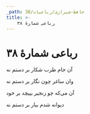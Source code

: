 ```yaml
---
_path: حافظ-شیرازی/رباعیات/38
title: >-
    رباعی شمارهٔ ۳۸
---
```

# رباعی شمارهٔ ۳۸

<div class="b" id="bn1"><div class="m1"><p>آن جام طرب شکار بر دستم نه</p></div>
<div class="m2"><p>وان ساغر چون نگار بر دستم نه</p></div></div>
<div class="b" id="bn2"><div class="m1"><p>آن می‌که چو زنجیر بپیچد بر خود</p></div>
<div class="m2"><p>دیوانه شدم بیار بر دستم نه</p></div></div>

